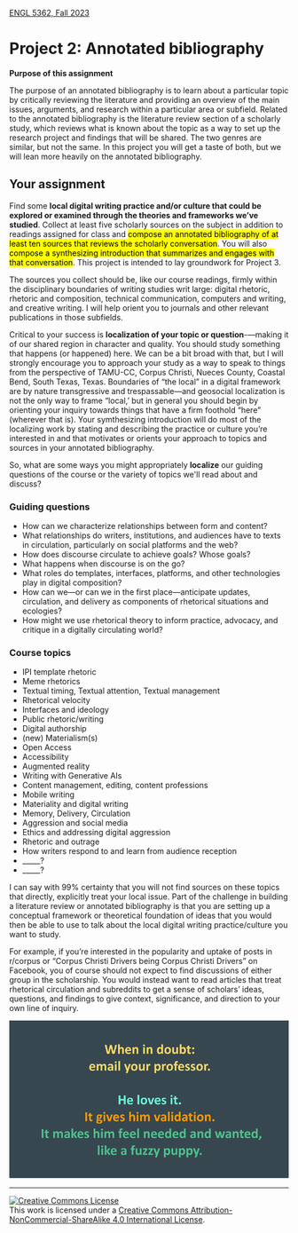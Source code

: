 [ENGL 5362, Fall 2023](index.html)

# Project 2: Annotated bibliography

**Purpose of this assignment**

The purpose of an annotated bibliography is to learn about a particular topic by critically reviewing the literature and providing an overview of the main issues, arguments, and research within a particular area or subfield. Related to the annotated bibliography is the literature review section of a scholarly study, which reviews what is known about the topic as a way to set up the research project and findings that will be shared. The two genres are similar, but not the same. In this project you will get a taste of both, but we will lean more heavily on the annotated bibliography.  

## Your assignment

Find some **local digital writing practice and/or culture that could be explored or examined through the theories and frameworks we’ve studied**. Collect at least five scholarly sources on the subject in addition to readings assigned for class and <mark>compose an annotated bibliography of at least ten sources that reviews the scholarly conversation</mark>. You will also <mark>compose a synthesizing introduction that summarizes and engages with that conversation</mark>. This project is intended to lay groundwork for Project 3. 

The sources you collect should be, like our course readings, firmly within the disciplinary boundaries of writing studies writ large: digital rhetoric, rhetoric and composition, technical communication, computers and writing, and creative writing. I will help orient you to journals and other relevant publications in those subfields. 

Critical to your success is **localization of your topic or question**-—making it of our shared region in character and quality. You should study something that happens (or happened) here. We can be a bit broad with that, but I will strongly encourage you to approach your study as a way to speak to things from the perspective of TAMU-CC, Corpus Christi, Nueces County, Coastal Bend, South Texas, Texas. Boundaries of “the local” in a digital framework are by nature transgressive and trespassable—and geosocial localization is not the only way to frame “local,’ but in general you should begin by orienting your inquiry towards things that have a firm foothold “here” (wherever that is). Your symthesizing introduction will do most of the localizing work by stating and describing the practice or culture you’re interested in and that motivates or orients your approach to topics and sources in your annotated bibliography. 

So, what are some ways you might appropriately **localize** our guiding questions of the course or the variety of topics we'll read about and discuss? 

### Guiding questions

- How can we characterize relationships between form and content? 
- What relationships do writers, institutions, and audiences have to texts in circulation, particularly on social platforms and the web? 
- How does discourse circulate to achieve goals? Whose goals? 
- What happens when discourse is on the go? 
- What roles do templates, interfaces, platforms, and other technologies play in digital composition? 
- How can we—or can we in the first place—anticipate updates, circulation, and delivery as components of rhetorical situations and ecologies? 
- How might we use rhetorical theory to inform practice, advocacy, and critique in a digitally circulating world? 

### Course topics

- IPI template rhetoric 
- Meme rhetorics 
- Textual timing, Textual attention, Textual management 
- Rhetorical velocity 
- Interfaces and ideology 
- Public rhetoric/writing 
- Digital authorship 
- (new) Materialism(s) 
- Open Access 
- Accessibility 
- Augmented reality 
- Writing with Generative AIs 
- Content management, editing, content professions 
- Mobile writing 
- Materiality and digital writing 
- Memory, Delivery, Circulation 
- Aggression and social media 
- Ethics and addressing digital aggression 
- Rhetoric and outrage 
- How writers respond to and learn from audience reception 
- _____? 
- _____? 

I can say with 99% certainty that you will not find sources on these topics that directly, explicitly treat your local issue. Part of the challenge in building a literature review or annotated bibliography is that you are setting up a conceptual framework or theoretical foundation of ideas that you would then be able to use to talk about the local digital writing practice/culture you want to study. 

For example, if you’re interested in the popularity and uptake of posts in r/corpus or “Corpus Christi Drivers being Corpus Christi Drivers” on Facebook, you of course should not expect to find discussions of either group in the scholarship. You would instead want to read articles that treat rhetorical circulation and subreddits to get a sense of scholars’ ideas, questions, and findings to give context, significance, and direction to your own line of inquiry.  

<!--- <div style="background-color: aliceblue; padding: 1em;">
<p>Writers of all abilities and experience levels can benefit from appointments with a Writing Consultant in the <a href="http://casa.tamucc.edu/wc.php" >CASA Writing Center</a>. Formatting, spelling, and grammatical errors can make your documents difficult to read and understand or can undermine your content.</p>
</div> --->

![When in doubt: Email your professor. He loves it. It gives him validation. It makes him feel needed and wanted, like a fuzzy puppy.](weekly/media/email-me.png)

<hr>

<a rel="license" href="http://creativecommons.org/licenses/by-nc-sa/4.0/"><img alt="Creative Commons License" style="border-width:0" src="https://i.creativecommons.org/l/by-nc-sa/4.0/88x31.png" /></a><br />This work is licensed under a <a rel="license" href="http://creativecommons.org/licenses/by-nc-sa/4.0/">Creative Commons Attribution-NonCommercial-ShareAlike 4.0 International License</a>.
